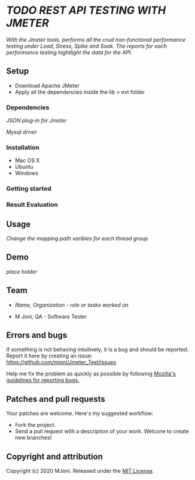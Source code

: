 # *TODO REST API TESTING WITH JMETER*

*With the Jmeter tools, performs all the crud non-functional performance testing under Load, Stress, Spike and Soak. The reports for each performance testing hightlight the data for the API.* 

## Setup 
* Download Apache JMeter
* Apply all the dependencies inside the lib > ext folder

### Dependencies

*JSON plug-in for Jmeter*

*Mysql driver*

### Installation

* Mac OS X
* Ubuntu
* Windows

### Getting started

### Result Evaluation



## Usage

*Change the mapping path varibles for each thread group*

## Demo

*place holder*

## Team

* *Name, Organization - role or tasks worked on*

* M Joni, QA - Software Tester

## Errors and bugs

If something is not behaving intuitively, it is a bug and should be reported.
Report it here by creating an issue: https://github.com/mjoni/Jmeter_Test/issues

Help me fix the problem as quickly as possible by following [Mozilla's guidelines for reporting bugs.](https://developer.mozilla.org/en-US/docs/Mozilla/QA/Bug_writing_guidelines#General_Outline_of_a_Bug_Report)

## Patches and pull requests

Your patches are welcome. Here's my suggested workflow:
 
* Fork the project.
* Send a pull request with a description of your work. Welcone to create new branches!

## Copyright and attribution

Copyright (c) 2020 MJoni. Released under the [MIT License](https://github.com/datamade/your-repo-here/blob/master/LICENSE).
